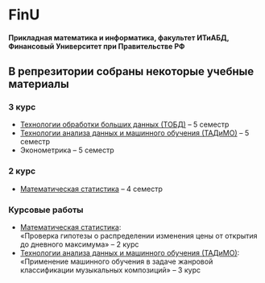 # $\text{FinU}$
#### $\text{Прикладная математика и информатика, факультет ИТиАБД, Финансовый Университет при Правительстве РФ}$
## $\text{В репрезитории собраны некоторые учебные материалы}$

### $\text{3 курс}$
* [Технологии обработки больших данных (ТОБД)](https://github.com/m1157/FinU/tree/main/ТОБД) $\text{– 5 семестр}$
* [Технологии анализа данных и машинного обучения (ТАДиМО)](https://github.com/m1157/FinU/tree/main/ТАДиМО) $\text{– 5 семестр}$
* Эконометрика $\text{– 5 семестр}$

### $\text{2 курс}$
* [Математическая статистика](https://github.com/m1157/FinU/tree/main/Матстат) $\text{– 4 семестр}$

### $\text{Курсовые работы}$
* [Математическая статистика](https://github.com/m1157/FinU/tree/main/Курсовые):\
$\text{«Проверка гипотезы о распределении изменения цены от открытия до дневного максимума» – 2 курс}$
* [Технологии анализа данных и машинного обучения (ТАДиМО)](https://github.com/m1157/FinU/tree/main/ТАДиМО_Курсовая):\
$\text{«Применение машинного обучения в задаче жанровой классификации музыкальных композиций» – 3 курс}$
